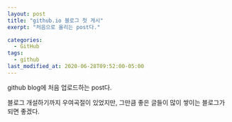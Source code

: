 ```yaml
---
layout: post
title: "github.io 블로그 첫 게시"
exerpt: "처음으로 올리는 post다."

categories:
  - GitHub
tags:
  - github
last_modified_at: 2020-06-28T09:52:00-05:00
---
```


github blog에 처음 업로드하는 post다.

블로그 개설하기까지 우여곡절이 있었지만,
그만큼 좋은 글들이 많이 쌓이는 블로그가 되면 좋겠다.
